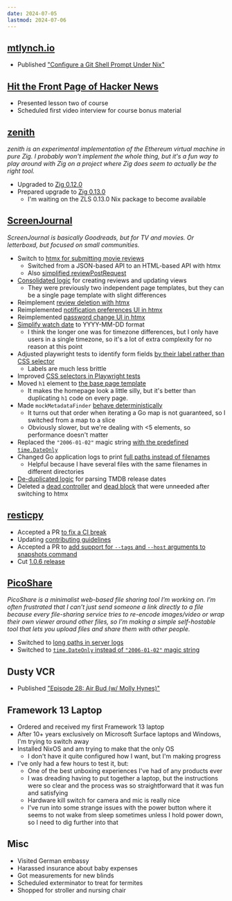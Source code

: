```yaml
---
date: 2024-07-05
lastmod: 2024-07-06
---
```


## [mtlynch.io](https://mtlynch.io)

- Published ["Configure a Git Shell Prompt Under Nix"](https://mtlynch.io/notes/nix-git-bash-shell/)

## [Hit the Front Page of Hacker News](https://hitthefrontpage.com)

- Presented lesson two of course
- Scheduled first video interview for course bonus material

## [zenith](https://github.com/mtlynch/zenith)

_zenith is an experimental implementation of the Ethereum virtual machine in pure Zig. I probably won't implement the whole thing, but it's a fun way to play around with Zig on a project where Zig does seem to actually be the right tool._

- Upgraded to [Zig 0.12.0](https://github.com/mtlynch/zenith/pull/90)
- Prepared upgrade to [Zig 0.13.0](https://github.com/mtlynch/zenith/pull/92)
  - I'm waiting on the ZLS 0.13.0 Nix package to become available

## [ScreenJournal](https://thescreenjournal.com/)

_ScreenJournal is basically Goodreads, but for TV and movies. Or letterboxd, but focused on small communities._

- Switch to [htmx for submitting movie reviews](https://github.com/mtlynch/screenjournal/pull/279)
  - Switched from a JSON-based API to an HTML-based API with htmx
  - Also [simplified reviewPostRequest](https://github.com/mtlynch/screenjournal/pull/288)
- [Consolidated logic](https://github.com/mtlynch/screenjournal/pull/287) for creating reviews and updating views
  - They were previously two independent page templates, but they can be a single page template with slight differences
- Reimplement [review deletion with htmx](https://github.com/mtlynch/screenjournal/pull/289)
- Reimplemented [notification preferences UI in htmx](https://github.com/mtlynch/screenjournal/pull/291)
- Reimplemented [password change UI in htmx](https://github.com/mtlynch/screenjournal/pull/294)
- [Simplify watch date](https://github.com/mtlynch/screenjournal/pull/283) to YYYY-MM-DD format
  - I think the longer one was for timezone differences, but I only have users in a single timezone, so it's a lot of extra complexity for no reason at this point
- Adjusted playwright tests to identify form fields [by their label rather than CSS selector](https://github.com/mtlynch/screenjournal/pull/284)
  - Labels are much less brittle
- Improved [CSS selectors in Playwright tests](https://github.com/mtlynch/screenjournal/pull/292)
- Moved `h1` element to [the base page template](https://github.com/mtlynch/screenjournal/pull/297)
  - It makes the homepage look a little silly, but it's better than duplicating `h1` code on every page.
- Made `mockMetadataFinder` [behave deterministically](https://github.com/mtlynch/screenjournal/pull/285)
  - It turns out that order when iterating a Go map is not guaranteed, so I switched from a map to a slice
  - Obviously slower, but we're dealing with <5 elements, so performance doesn't matter
- Replaced the `"2006-01-02"` magic string [with the predefined `time.DateOnly`](https://github.com/mtlynch/screenjournal/pull/281)
- Changed Go application logs to print [full paths instead of filenames](https://github.com/mtlynch/screenjournal/pull/280)
  - Helpful because I have several files with the same filenames in different directories
- [De-duplicated logic](https://github.com/mtlynch/screenjournal/pull/282) for parsing TMDB release dates
- Deleted a [dead controller](https://github.com/mtlynch/screenjournal/pull/293) and [dead block](https://github.com/mtlynch/screenjournal/pull/296) that were unneeded after switching to htmx

## [resticpy](https://github.com/mtlynch/resticpy)

- Accepted a PR [to fix a CI break](https://github.com/mtlynch/resticpy/pull/165)
- Updating [contributing guidelines](https://github.com/mtlynch/resticpy/pull/163)
- Accepted a PR to [add support for `--tags` and `--host` arguments to snapshots command](https://github.com/mtlynch/resticpy/pull/163)
- Cut [1.0.6 release](https://github.com/mtlynch/resticpy/releases/tag/1.0.6)

## [PicoShare](https://pico.rocks)

_PicoShare is a minimalist web-based file sharing tool I’m working on. I’m often frustrated that I can’t just send someone a link directly to a file because every file-sharing service tries to re-encode images/video or wrap their own viewer around other files, so I’m making a simple self-hostable tool that lets you upload files and share them with other people._

- Switched to [long paths in server logs](https://github.com/mtlynch/picoshare/pull/584)
- Switched to [`time.DateOnly` instead of `"2006-01-02"` magic string](https://github.com/mtlynch/picoshare/pull/585)

## Dusty VCR

- Published ["Episode 28: Air Bud (w/ Molly Hynes)"](https://dustyvcr.com/28-air-bud/)

## Framework 13 Laptop

- Ordered and received my first Framework 13 laptop
- After 10+ years exclusively on Microsoft Surface laptops and Windows, I'm trying to switch away
- Installed NixOS and am trying to make that the only OS
  - I don't have it quite configured how I want, but I'm making progress
- I've only had a few hours to test it, but:
  - One of the best unboxing experiences I've had of any products ever
  - I was dreading having to put together a laptop, but the instructions were so clear and the process was so straightforward that it was fun and satisfying
  - Hardware kill switch for camera and mic is really nice
  - I've run into some strange issues with the power button where it seems to not wake from sleep sometimes unless I hold power down, so I need to dig further into that

## Misc

- Visited German embassy
- Harassed insurance about baby expenses
- Got measurements for new blinds
- Scheduled exterminator to treat for termites
- Shopped for stroller and nursing chair
